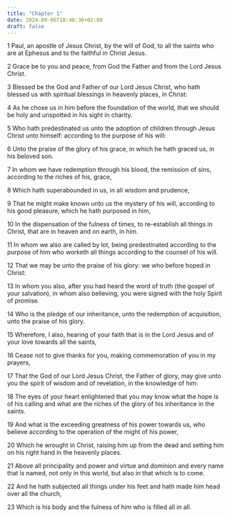 ```yaml
---
title: "Chapter 1"
date: 2024-09-06T18:40:36+02:00
draft: false
---
```




1 Paul, an apostle of Jesus Christ, by the will of God, to all the saints who are at Ephesus and to the faithful in Christ Jesus.

2 Grace be to you and peace, from God the Father and from the Lord Jesus Christ.

3 Blessed be the God and Father of our Lord Jesus Christ, who hath blessed us with spiritual blessings in heavenly places, in Christ:

4 As he chose us in him before the foundation of the world, that we should be holy and unspotted in his sight in charity.

5 Who hath predestinated us unto the adoption of children through Jesus Christ unto himself: according to the purpose of his will:

6 Unto the praise of the glory of his grace, in which he hath graced us, in his beloved son.

7 In whom we have redemption through his blood, the remission of sins, according to the riches of his, grace,

8 Which hath superabounded in us, in all wisdom and prudence,

9 That he might make known unto us the mystery of his will, according to his good pleasure, which he hath purposed in him,

10 In the dispensation of the fulness of times, to re-establish all things in Christ, that are in heaven and on earth, in him.

11 In whom we also are called by lot, being predestinated according to the purpose of him who worketh all things according to the counsel of his will.

12 That we may be unto the praise of his glory: we who before hoped in Christ:

13 In whom you also, after you had heard the word of truth (the gospel of your salvation), in whom also believing, you were signed with the holy Spirit of promise.

14 Who is the pledge of our inheritance, unto the redemption of acquisition, unto the praise of his glory.

15 Wherefore, I also, hearing of your faith that is in the Lord Jesus and of your love towards all the saints,

16 Cease not to give thanks for you, making commemoration of you in my prayers,

17 That the God of our Lord Jesus Christ, the Father of glory, may give unto you the spirit of wisdom and of revelation, in the knowledge of him:

18 The eyes of your heart enlightened that you may know what the hope is of his calling and what are the riches of the glory of his inheritance in the saints.

19 And what is the exceeding greatness of his power towards us, who believe according to the operation of the might of his power,

20 Which he wrought in Christ, raising him up from the dead and setting him on his right hand in the heavenly places.

21 Above all principality and power and virtue and dominion and every name that is named, not only in this world, but also in that which is to come.

22 And he hath subjected all things under his feet and hath made him head over all the church,

23 Which is his body and the fulness of him who is filled all in all.

